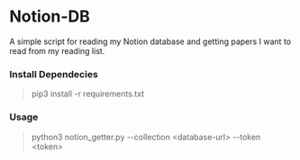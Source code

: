 # Notion-DB

A simple script for reading my Notion database and getting papers I want to read from my reading list.

### Install Dependecies

> pip3 install -r requirements.txt

### Usage
> python3 notion_getter.py --collection &lt;database-url&gt; --token &lt;token&gt;
